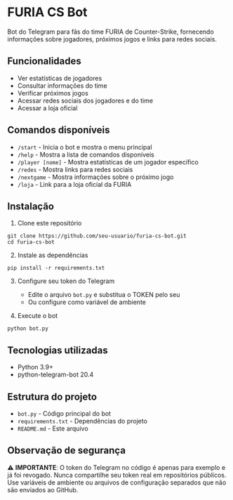 # FURIA CS Bot

Bot do Telegram para fãs do time FURIA de Counter-Strike, fornecendo informações sobre jogadores, próximos jogos e links para redes sociais.

## Funcionalidades

- Ver estatísticas de jogadores
- Consultar informações do time
- Verificar próximos jogos
- Acessar redes sociais dos jogadores e do time
- Acessar a loja oficial

## Comandos disponíveis

- `/start` - Inicia o bot e mostra o menu principal
- `/help` - Mostra a lista de comandos disponíveis
- `/player [nome]` - Mostra estatísticas de um jogador específico
- `/redes` - Mostra links para redes sociais
- `/nextgame` - Mostra informações sobre o próximo jogo
- `/loja` - Link para a loja oficial da FURIA

## Instalação

1. Clone este repositório
```
git clone https://github.com/seu-usuario/furia-cs-bot.git
cd furia-cs-bot
```

2. Instale as dependências
```
pip install -r requirements.txt
```

3. Configure seu token do Telegram
   - Edite o arquivo `bot.py` e substitua o TOKEN pelo seu
   - Ou configure como variável de ambiente

4. Execute o bot
```
python bot.py
```

## Tecnologias utilizadas

- Python 3.9+
- python-telegram-bot 20.4

## Estrutura do projeto

- `bot.py` - Código principal do bot
- `requirements.txt` - Dependências do projeto
- `README.md` - Este arquivo

## Observação de segurança

⚠️ **IMPORTANTE**: O token do Telegram no código é apenas para exemplo e já foi revogado. Nunca compartilhe seu token real em repositórios públicos. Use variáveis de ambiente ou arquivos de configuração separados que não são enviados ao GitHub.